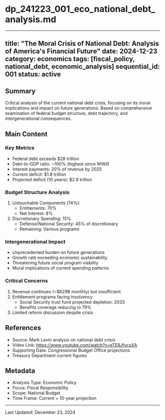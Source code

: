 # dp_241223_001_eco_national_debt_analysis.md

---
title: "The Moral Crisis of National Debt: Analysis of America's Financial Future"
date: 2024-12-23
category: economics
tags: [fiscal_policy, national_debt, economic_analysis]
sequential_id: 001
status: active
---

## Summary

Critical analysis of the current national debt crisis, focusing on its moral implications and impact on future generations. Based on comprehensive examination of federal budget structure, debt trajectory, and intergenerational consequences.

## Main Content

### Key Metrics
- Federal debt exceeds $28 trillion
- Debt-to-GDP ratio: ~100% (highest since WWII)
- Interest payments: 20% of revenue by 2025
- Current deficit: $1.8 trillion
- Projected deficit (10 years): $2.8 trillion

### Budget Structure Analysis
1. Untouchable Components (74%):
   - Entitlements: 70%
   - Net Interest: 8%
2. Discretionary Spending: 15%
   - Defense/National Security: 45% of discretionary
   - Remaining: Various programs

### Intergenerational Impact
- Unprecedented burden on future generations
- Growth rate exceeding economic sustainability
- Threatening future social program viability
- Moral implications of current spending patterns

### Critical Concerns
1. Revenue continues (~$629B monthly) but insufficient
2. Entitlement programs facing insolvency
   - Social Security trust fund projected depletion: 2033
   - Benefits coverage reducing to 79%
3. Limited reform discussion despite crisis

## References
- Source: Mark Levin analysis on national debt crisis
- Video Link: https://www.youtube.com/watch?v=eTE8JfvcsXA
- Supporting Data: Congressional Budget Office projections
- Treasury Department current figures

## Metadata
- Analysis Type: Economic Policy
- Focus: Fiscal Responsibility
- Scope: National Budget
- Time Frame: Current + 10-year projection

---
Last Updated: December 23, 2024
